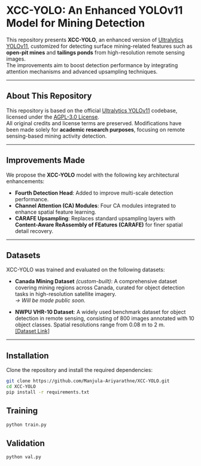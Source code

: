 # XCC-YOLO: An Enhanced YOLOv11 Model for Mining Detection

This repository presents **XCC-YOLO**, an enhanced version of [Ultralytics YOLOv11](https://github.com/ultralytics/ultralytics), customized for detecting surface mining-related features such as **open-pit mines** and **tailings ponds** from high-resolution remote sensing images.  
The improvements aim to boost detection performance by integrating attention mechanisms and advanced upsampling techniques.

---

## About This Repository

This repository is based on the official [Ultralytics YOLOv11](https://github.com/ultralytics/ultralytics) codebase, licensed under the [AGPL-3.0 License](https://github.com/ultralytics/ultralytics/blob/main/LICENSE).  
All original credits and license terms are preserved. Modifications have been made solely for **academic research purposes**, focusing on remote sensing-based mining activity detection.

---

## Improvements Made

We propose the **XCC-YOLO** model with the following key architectural enhancements:

- **Fourth Detection Head**: Added to improve multi-scale detection performance.
- **Channel Attention (CA) Modules**: Four CA modules integrated to enhance spatial feature learning.
- **CARAFE Upsampling**: Replaces standard upsampling layers with **Content-Aware ReAssembly of FEatures (CARAFE)** for finer spatial detail recovery.

---

## Datasets

XCC-YOLO was trained and evaluated on the following datasets:

- **Canada Mining Dataset** *(custom-built)*: A comprehensive dataset covering mining regions across Canada, curated for object detection tasks in high-resolution satellite imagery.  
  *→ Will be made public soon.*
  
- **NWPU VHR-10 Dataset**: A widely used benchmark dataset for object detection in remote sensing, consisting of 800 images annotated with 10 object classes. Spatial resolutions range from 0.08 m to 2 m.  
  [[Dataset Link]](https://github.com/chaozhong2010/VHR-10_dataset_coco)

---

## Installation

Clone the repository and install the required dependencies:

```bash
git clone https://github.com/Manjula-Ariyarathne/XCC-YOLO.git
cd XCC-YOLO
pip install -r requirements.txt
```

## Training
```bash
python train.py
```

## Validation
```bash
python val.py
```